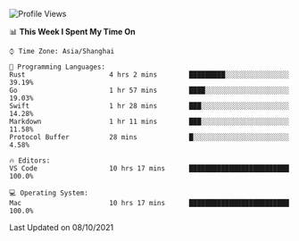 <!--START_SECTION:waka-->
![Profile Views](http://img.shields.io/badge/Profile%20Views-6-blue)

📊 **This Week I Spent My Time On** 

```text
⌚︎ Time Zone: Asia/Shanghai

💬 Programming Languages: 
Rust                     4 hrs 2 mins        █████████░░░░░░░░░░░░░░░░   39.19% 
Go                       1 hr 57 mins        ████░░░░░░░░░░░░░░░░░░░░░   19.03% 
Swift                    1 hr 28 mins        ███░░░░░░░░░░░░░░░░░░░░░░   14.28% 
Markdown                 1 hr 11 mins        ███░░░░░░░░░░░░░░░░░░░░░░   11.58% 
Protocol Buffer          28 mins             █░░░░░░░░░░░░░░░░░░░░░░░░   4.58%

🔥 Editors: 
VS Code                  10 hrs 17 mins      █████████████████████████   100.0%

💻 Operating System: 
Mac                      10 hrs 17 mins      █████████████████████████   100.0%

```


 Last Updated on 08/10/2021
<!--END_SECTION:waka-->

